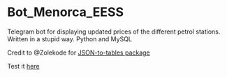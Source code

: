 # Bot_Menorca_EESS
Telegram bot for displaying updated prices of the different petrol stations. Written in a stupid way. 
Python and MySQL

Credit to @Zolekode for [JSON-to-tables package](https://github.com/zolekode/json-to-tables)

Test it [here](https://t.me/preus_combustible_bot)
